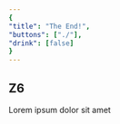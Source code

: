 ```yaml
---
{
"title": "The End!",
"buttons": ["./"],
"drink": [false]
}
---
```


## Z6  
Lorem ipsum dolor sit amet